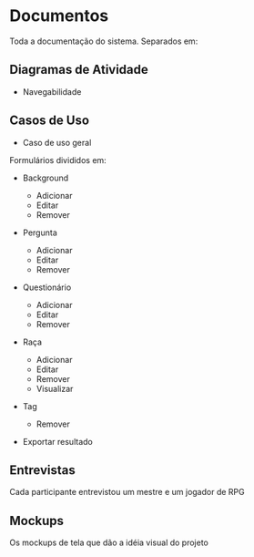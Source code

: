 # Documentos

Toda a documentação do sistema. Separados em:

## Diagramas de Atividade
* Navegabilidade

## Casos de Uso 

* Caso de uso geral

Formulários divididos em:

* Background
    - Adicionar
    - Editar
    - Remover

* Pergunta
    - Adicionar
    - Editar
    - Remover

* Questionário
    - Adicionar
    - Editar
    - Remover

* Raça
    - Adicionar
    - Editar
    - Remover
    - Visualizar

* Tag
    - Remover

* Exportar resultado

## Entrevistas

Cada participante entrevistou um mestre e um jogador de RPG

## Mockups

Os mockups de tela que dão a idéia visual do projeto